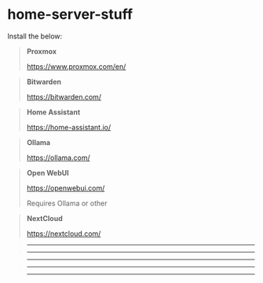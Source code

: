 # home-server-stuff
Install the below:

> **Proxmox**
> 
> https://www.proxmox.com/en/

> **Bitwarden**
> 
> https://bitwarden.com/

> **Home Assistant**
> 
> https://home-assistant.io/

> **Ollama**
> 
> https://ollama.com/

> **Open WebUI**
> 
> https://openwebui.com/
> 
> Requires Ollama or other

> **NextCloud**
> 
> https://nextcloud.com/

> ****
> 
>

> ****
> 
> 

> ****
> 
> 

> ****
> 


> ****
> 
